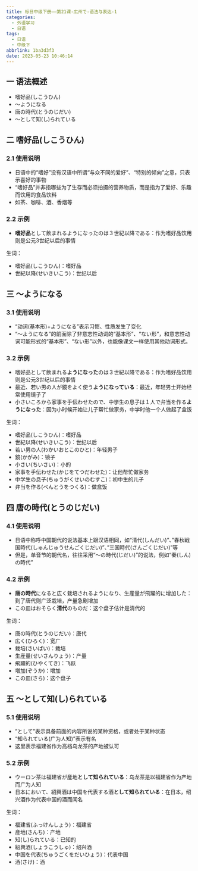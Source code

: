 ```yaml
---
title: 标日中级下册——第21课-広州で-语法与表达-1
categories:
  - 外语学习
  - 日语
tags:
  - 日语
  - 中级下
abbrlink: 1ba3d3f3
date: 2023-05-23 10:46:14
---
```

## 一 语法概述

* 嗜好品(しこうひん)
* ～ようになる
* 唐の時代(とうのじだい)
* ～として知(し)られている

<!--more-->

## 二 嗜好品(しこうひん)

### 2.1 使用说明

* 日语中的“嗜好”没有汉语中所谓“与众不同的爱好”、“特别的倾向”之意，只表示喜好的事物
* “嗜好品”并非指哪些为了生存而必须拍摄的营养物质，而是指为了爱好、乐趣而饮用的食品饮料
* 如茶、咖啡、酒、香烟等

### 2.2 示例

* **嗜好品**として飲まれるようになったのは３世紀以降である：作为嗜好品饮用则是公元3世纪以后的事情

生词：

* 嗜好品(しこうひん)：嗜好品
* 世紀以降(せいきいこう)：世纪以后

## 三 ～ようになる

### 3.1 使用说明

* “动词(基本形)+ようになる”表示习惯、性质发生了变化
* “～ようになる”的前面除了非意志性动词的“基本形”、“ない形”，和意志性动词可能形式的“基本形”、“ない形”以外，也能像课文一样使用其他动词形式。

### 3.2 示例

* 嗜好品として飲まれる**ようになった**のは３世紀以降である：作为嗜好品饮用则是公元3世纪以后的事情
* 最近、若い男の人が鏡をよく使う**ようになっている**：最近，年轻男士开始经常使用镜子了
* 小さいころから家事を手伝わせたので、中学生の息子は１人で弁当を作る**ようになった**：因为小时候开始让儿子帮忙做家务，中学时他一个人做起了盒饭

生词：

* 嗜好品(しこうひん)：嗜好品
* 世紀以降(せいきいこう)：世纪以后
* 若い男の人(わかいおとこのひと)：年轻男子
* 鏡(かがみ)：镜子
* 小さい(ちいさい)：小的
* 家事を手伝わせた(かじをてつだわせた)：让他帮忙做家务
* 中学生の息子(ちゅうがくせいのむすこ)：初中生的儿子
* 弁当を作る(べんとうをつくる)：做盒饭

## 四 唐の時代(とうのじだい)

### 4.1 使用说明

* 日语中称呼中国朝代的说法基本上跟汉语相同，如“清代(しんだい)”、”春秋戦国時代(しゅんじゅうせんごくじだい)”、”三国時代(さんごくじだい)”等
* 但是，单音节的朝代名，往往采用“～の時代(じだい)”的说法，例如“秦(しん)の時代”

### 4.2 示例

* **唐の時代**になると広く栽培されるようになり、生産量が飛躍的に增加した：到了唐代则广泛栽培，产量急剧增加
* この皿はおそらく**清代**のものだ：这个盘子估计是清代的

生词：

* 唐の時代(とうのじだい)：唐代
* 広く(ひろく)：宽广
* 栽培(さいばい)：栽培
* 生産量(せいさんりょう)：产量
* 飛躍的(ひやくてき)：飞跃
* 増加(ぞうか)：增加
* この皿(さら)：这个盘子

## 五 ～として知(し)られている

### 5.1 使用说明

* ”として”表示具备前面的内容所说的某种资格，或者处于某种状态
* “知られている(广为人知)”表示有名
* 这里表示福建省作为高档乌龙茶的产地被认可

### 5.2 示例

* ウーロン茶は福建省が産地**として知られている**：乌龙茶是以福建省作为产地而广为人知
* 日本において、紹興酒は中国を代表する酒**として知られている**：在日本，绍兴酒作为代表中国的酒而闻名

生词：

* 福建省(ふっけんしょう)：福建省
* 産地(さんち)：产地
* 知(し)られている：已知的
* 紹興酒(しょうこうしゅ)：绍兴酒
* 中国を代表(ちゅうごくをだいひょう)：代表中国
* 酒(さけ)：酒

